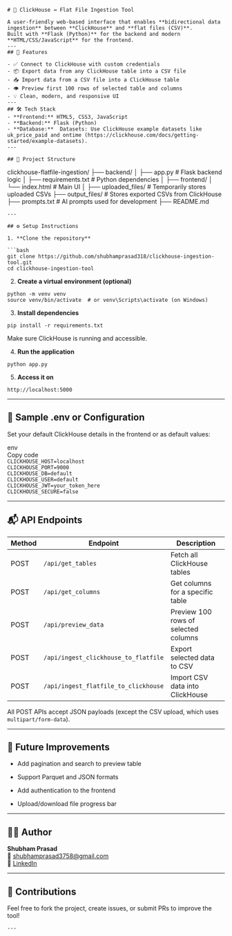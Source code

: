 `# 🔄 ClickHouse ↔ Flat File Ingestion Tool`

`A user-friendly web-based interface that enables **bidirectional data ingestion** between **ClickHouse** and **flat files (CSV)**.`    
`Built with **Flask (Python)** for the backend and modern **HTML/CSS/JavaScript** for the frontend.`  
`---`  
`## 🚀 Features`

`- ✅ Connect to ClickHouse with custom credentials`  
`- 📦 Export data from any ClickHouse table into a CSV file`  
`- 📥 Import data from a CSV file into a ClickHouse table`  
`- 👁️ Preview first 100 rows of selected table and columns`  
`- 💡 Clean, modern, and responsive UI`  
`---`  
`## 🛠️ Tech Stack`  
`- **Frontend:** HTML5, CSS3, JavaScript`  
`- **Backend:** Flask (Python)`  
`- **Database:**  Datasets: Use ClickHouse example datasets like uk_price_paid and ontime (https://clickhouse.com/docs/getting-started/example-datasets).`   
`---`

`## 📂 Project Structure`

clickhouse-flatfile-ingestion/
├── backend/
│   ├── app.py                  # Flask backend logic
│   ├── requirements.txt        # Python dependencies
│
├── frontend/
│   └── index.html              # Main UI
│
├── uploaded_files/             # Temporarily stores uploaded CSVs
├── output_files/               # Stores exported CSVs from ClickHouse
├── prompts.txt                 # AI prompts used for development
├── README.md
    
`---`

`## ⚙️ Setup Instructions`

`1. **Clone the repository**`

```` ```bash ````  
`git clone https://github.com/shubhamprasad318/clickhouse-ingestion-tool.git`  
`cd clickhouse-ingestion-tool`

2. **Create a virtual environment (optional)**

`python -m venv venv`  
`source venv/bin/activate  # or venv\Scripts\activate (on Windows)`

3. **Install dependencies**

`pip install -r requirements.txt`

Make sure ClickHouse is running and accessible.

4. **Run the application**

`python app.py`

5. **Access it on**

`http://localhost:5000`

---

## **🧪 Sample .env or Configuration**

Set your default ClickHouse details in the frontend or as default values:

env  
Copy code  
`CLICKHOUSE_HOST=localhost`  
`CLICKHOUSE_PORT=9000`  
`CLICKHOUSE_DB=default`  
`CLICKHOUSE_USER=default`  
`CLICKHOUSE_JWT=your_token_here`  
`CLICKHOUSE_SECURE=false`

---

## **📬 API Endpoints**

| Method | Endpoint | Description |
| ----- | ----- | ----- |
| POST | `/api/get_tables` | Fetch all ClickHouse tables |
| POST | `/api/get_columns` | Get columns for a specific table |
| POST | `/api/preview_data` | Preview 100 rows of selected columns |
| POST | `/api/ingest_clickhouse_to_flatfile` | Export selected data to CSV |
| POST | `/api/ingest_flatfile_to_clickhouse` | Import CSV data into ClickHouse |

All POST APIs accept JSON payloads (except the CSV upload, which uses `multipart/form-data`).

---

## **🧠 Future Improvements**

* Add pagination and search to preview table

* Support Parquet and JSON formats

* Add authentication to the frontend

* Upload/download file progress bar

---

## **👨‍💻 Author**

**Shubham Prasad**  
 📧 shubhamprasad3758@gmail.com  
 🔗 [LinkedIn](https://www.linkedin.com/in/shubham-prasad-320495196/)

---

## **🙌 Contributions**

Feel free to fork the project, create issues, or submit PRs to improve the tool\!

`---`

